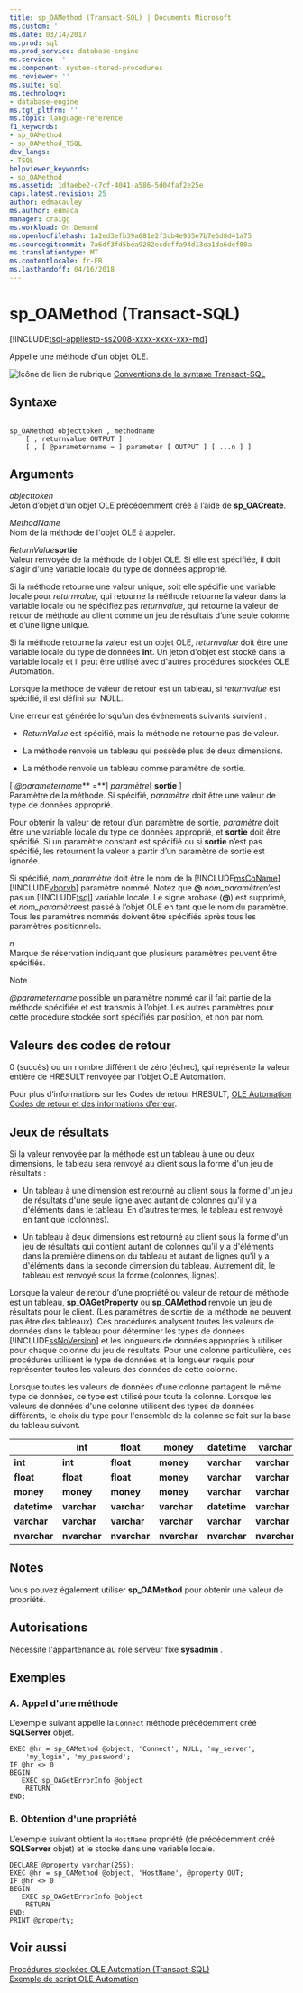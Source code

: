 ```yaml
---
title: sp_OAMethod (Transact-SQL) | Documents Microsoft
ms.custom: ''
ms.date: 03/14/2017
ms.prod: sql
ms.prod_service: database-engine
ms.service: ''
ms.component: system-stored-procedures
ms.reviewer: ''
ms.suite: sql
ms.technology:
- database-engine
ms.tgt_pltfrm: ''
ms.topic: language-reference
f1_keywords:
- sp_OAMethod
- sp_OAMethod_TSQL
dev_langs:
- TSQL
helpviewer_keywords:
- sp_OAMethod
ms.assetid: 1dfaebe2-c7cf-4041-a586-5d04faf2e25e
caps.latest.revision: 25
author: edmacauley
ms.author: edmaca
manager: craigg
ms.workload: On Demand
ms.openlocfilehash: 1a2ed3efb39a681e2f3cb4e935e7b7e6d8d41a75
ms.sourcegitcommit: 7a6df3fd5bea9282ecdeffa94d13ea1da6def80a
ms.translationtype: MT
ms.contentlocale: fr-FR
ms.lasthandoff: 04/16/2018
---
```

# <a name="spoamethod-transact-sql"></a>sp_OAMethod (Transact-SQL)
[!INCLUDE[tsql-appliesto-ss2008-xxxx-xxxx-xxx-md](../../includes/tsql-appliesto-ss2008-xxxx-xxxx-xxx-md.md)]

  Appelle une méthode d'un objet OLE.  
  
 ![Icône de lien de rubrique](../../database-engine/configure-windows/media/topic-link.gif "Icône lien de rubrique") [Conventions de la syntaxe Transact-SQL](../../t-sql/language-elements/transact-sql-syntax-conventions-transact-sql.md)  
  
## <a name="syntax"></a>Syntaxe  
  
```  
  
sp_OAMethod objecttoken , methodname  
    [ , returnvalue OUTPUT ]   
    [ , [ @parametername = ] parameter [ OUTPUT ] [ ...n ] ]   
```  
  
## <a name="arguments"></a>Arguments  
 *objecttoken*  
 Jeton d’objet d’un objet OLE précédemment créé à l’aide de **sp_OACreate**.  
  
 *MethodName*  
 Nom de la méthode de l'objet OLE à appeler.  
  
 *ReturnValue***sortie**   
 Valeur renvoyée de la méthode de l'objet OLE. Si elle est spécifiée, il doit s'agir d'une variable locale du type de données approprié.  
  
 Si la méthode retourne une valeur unique, soit elle spécifie une variable locale pour *returnvalue*, qui retourne la méthode retourne la valeur dans la variable locale ou ne spécifiez pas *returnvalue*, qui retourne la valeur de retour de méthode au client comme un jeu de résultats d’une seule colonne et d’une ligne unique.  
  
 Si la méthode retourne la valeur est un objet OLE, *returnvalue* doit être une variable locale du type de données **int**. Un jeton d'objet est stocké dans la variable locale et il peut être utilisé avec d'autres procédures stockées OLE Automation.  
  
 Lorsque la méthode de valeur de retour est un tableau, si *returnvalue* est spécifié, il est défini sur NULL.  
  
 Une erreur est générée lorsqu'un des événements suivants survient :  
  
-   *ReturnValue* est spécifié, mais la méthode ne retourne pas de valeur.  
  
-   La méthode renvoie un tableau qui possède plus de deux dimensions.  
  
-   La méthode renvoie un tableau comme paramètre de sortie.  
  
 [  *@parametername*** =**] *paramètre*[ **sortie** ]  
 Paramètre de la méthode. Si spécifié, *paramètre* doit être une valeur de type de données approprié.  
  
 Pour obtenir la valeur de retour d’un paramètre de sortie, *paramètre* doit être une variable locale du type de données approprié, et **sortie** doit être spécifié. Si un paramètre constant est spécifié ou si **sortie** n’est pas spécifié, les retournent la valeur à partir d’un paramètre de sortie est ignorée.  
  
 Si spécifié, *nom_paramètre* doit être le nom de la [!INCLUDE[msCoName](../../includes/msconame-md.md)] [!INCLUDE[vbprvb](../../includes/vbprvb-md.md)] paramètre nommé. Notez que  **@** *nom_paramètre*n’est pas un [!INCLUDE[tsql](../../includes/tsql-md.md)] variable locale. Le signe arobase (**@**) est supprimé, et *nom_paramètre*est passé à l’objet OLE en tant que le nom du paramètre. Tous les paramètres nommés doivent être spécifiés après tous les paramètres positionnels.  
  
 *n*  
 Marque de réservation indiquant que plusieurs paramètres peuvent être spécifiés.  
  
> [!NOTE]  
>  *@parametername* possible un paramètre nommé car il fait partie de la méthode spécifiée et est transmis à l’objet. Les autres paramètres pour cette procédure stockée sont spécifiés par position, et non par nom.  
  
## <a name="return-code-values"></a>Valeurs des codes de retour  
 0 (succès) ou un nombre différent de zéro (échec), qui représente la valeur entière de HRESULT renvoyée par l'objet OLE Automation.  
  
 Pour plus d’informations sur les Codes de retour HRESULT, [OLE Automation Codes de retour et des informations d’erreur](../../relational-databases/stored-procedures/ole-automation-return-codes-and-error-information.md).  
  
## <a name="result-sets"></a>Jeux de résultats  
 Si la valeur renvoyée par la méthode est un tableau à une ou deux dimensions, le tableau sera renvoyé au client sous la forme d'un jeu de résultats :  
  
-   Un tableau à une dimension est retourné au client sous la forme d'un jeu de résultats d'une seule ligne avec autant de colonnes qu'il y a d'éléments dans le tableau. En d’autres termes, le tableau est renvoyé en tant que (colonnes).  
  
-   Un tableau à deux dimensions est retourné au client sous la forme d'un jeu de résultats qui contient autant de colonnes qu'il y a d'éléments dans la première dimension du tableau et autant de lignes qu'il y a d'éléments dans la seconde dimension du tableau. Autrement dit, le tableau est renvoyé sous la forme (colonnes, lignes).  
  
 Lorsque la valeur de retour d’une propriété ou valeur de retour de méthode est un tableau, **sp_OAGetProperty** ou **sp_OAMethod** renvoie un jeu de résultats pour le client. (Les paramètres de sortie de la méthode ne peuvent pas être des tableaux). Ces procédures analysent toutes les valeurs de données dans le tableau pour déterminer les types de données [!INCLUDE[ssNoVersion](../../includes/ssnoversion-md.md)] et les longueurs de données appropriés à utiliser pour chaque colonne du jeu de résultats. Pour une colonne particulière, ces procédures utilisent le type de données et la longueur requis pour représenter toutes les valeurs des données de cette colonne.  
  
 Lorsque toutes les valeurs de données d'une colonne partagent le même type de données, ce type est utilisé pour toute la colonne. Lorsque les valeurs de données d'une colonne utilisent des types de données différents, le choix du type pour l'ensemble de la colonne se fait sur la base du tableau suivant.  
  
||int|float|money|datetime|varchar|nvarchar|  
|------|---------|-----------|-----------|--------------|-------------|--------------|  
|**int**|**int**|**float**|**money**|**varchar**|**varchar**|**nvarchar**|  
|**float**|**float**|**float**|**money**|**varchar**|**varchar**|**nvarchar**|  
|**money**|**money**|**money**|**money**|**varchar**|**varchar**|**nvarchar**|  
|**datetime**|**varchar**|**varchar**|**varchar**|**datetime**|**varchar**|**nvarchar**|  
|**varchar**|**varchar**|**varchar**|**varchar**|**varchar**|**varchar**|**nvarchar**|  
|**nvarchar**|**nvarchar**|**nvarchar**|**nvarchar**|**nvarchar**|**nvarchar**|**nvarchar**|  
  
## <a name="remarks"></a>Notes  
 Vous pouvez également utiliser **sp_OAMethod** pour obtenir une valeur de propriété.  
  
## <a name="permissions"></a>Autorisations  
 Nécessite l'appartenance au rôle serveur fixe **sysadmin** .  
  
## <a name="examples"></a>Exemples  
  
### <a name="a-calling-a-method"></a>A. Appel d'une méthode  
 L’exemple suivant appelle la `Connect` méthode précédemment créé **SQLServer** objet.  
  
```  
EXEC @hr = sp_OAMethod @object, 'Connect', NULL, 'my_server',  
    'my_login', 'my_password';  
IF @hr <> 0  
BEGIN  
   EXEC sp_OAGetErrorInfo @object  
    RETURN  
END;  
```  
  
### <a name="b-getting-a-property"></a>B. Obtention d'une propriété  
 L’exemple suivant obtient la `HostName` propriété (de précédemment créé **SQLServer** objet) et le stocke dans une variable locale.  
  
```  
DECLARE @property varchar(255);  
EXEC @hr = sp_OAMethod @object, 'HostName', @property OUT;  
IF @hr <> 0  
BEGIN  
   EXEC sp_OAGetErrorInfo @object  
    RETURN  
END;  
PRINT @property;  
```  
  
## <a name="see-also"></a>Voir aussi  
 [Procédures stockées OLE Automation &#40;Transact-SQL&#41;](../../relational-databases/system-stored-procedures/ole-automation-stored-procedures-transact-sql.md)   
 [Exemple de script OLE Automation](../../relational-databases/stored-procedures/ole-automation-sample-script.md)  
  
  
